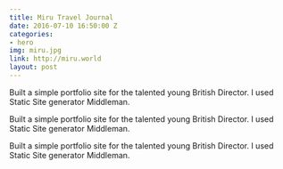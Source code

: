 ```yaml
---
title: Miru Travel Journal
date: 2016-07-10 16:50:00 Z
categories:
- hero
img: miru.jpg
link: http://miru.world
layout: post
---
```


Built a simple portfolio site for the talented young British Director. I used Static Site generator Middleman.

Built a simple portfolio site for the talented young British Director. I used Static Site generator Middleman.

Built a simple portfolio site for the talented young British Director. I used Static Site generator Middleman.